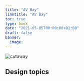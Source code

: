 ```yaml
---
title: "AV Bay"
linktitle: "AV Bay"
toc: true
type: book
date: "2021-05-05T00:00:00+01:00"
draft: false
banner:
  image: 
---
```


![cutaway](AV_bay_v17.png "cutaway")

## Design topics
